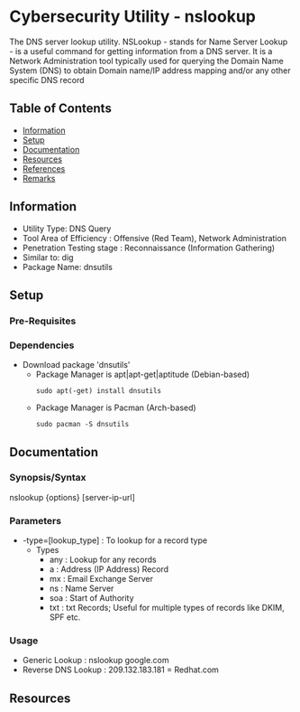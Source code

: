 # Cybersecurity Utility - nslookup

The DNS server lookup utility. NSLookup - stands for Name Server Lookup - is a useful command for getting information from a DNS server.
It is a Network Administration tool typically used for querying the Domain Name System (DNS) to obtain Domain name/IP address mapping and/or 
any other specific DNS record

## Table of Contents
- [Information](#information)
- [Setup](#setup)
- [Documentation](#documentation)
- [Resources](#resources)
- [References](#references)
- [Remarks](#remarks)

## Information

+ Utility Type: DNS Query
+ Tool Area of Efficiency : Offensive (Red Team), Network Administration
+ Penetration Testing stage : Reconnaissance (Information Gathering)
+ Similar to: dig
+ Package Name: dnsutils

## Setup

### Pre-Requisites

### Dependencies

- Download package 'dnsutils'
    - Package Manager is apt|apt-get|aptitude (Debian-based)
        ```console
        sudo apt(-get) install dnsutils
        ```
    - Package Manager is Pacman (Arch-based)
        ```console
        sudo pacman -S dnsutils
        ```

## Documentation

### Synopsis/Syntax

nslookup {options} [server-ip-url]

### Parameters

+ -type=[lookup_type] : To lookup for a record type
    - Types
        + any : Lookup for any records
        + a : Address (IP Address) Record
        + mx : Email Exchange Server
        + ns : Name Server
        + soa : Start of Authority
        + txt : txt Records; Useful for multiple types of records like DKIM, SPF etc.

### Usage

+ Generic Lookup : nslookup google.com
+ Reverse DNS Lookup : 209.132.183.181 = Redhat.com

## Resources
